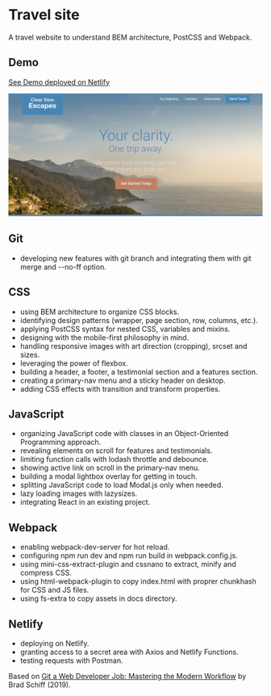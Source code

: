 # Travel site

A travel website to understand BEM architecture, PostCSS and Webpack.

## Demo

[See Demo deployed on Netlify](https://clear-view-escapes-demo.netlify.com)

![](screenshot.png)

## Git

- developing new features with git branch and integrating them with git merge and --no-ff option.

## CSS

- using BEM architecture to organize CSS blocks.
- identifying design patterns (wrapper, page section, row, columns, etc.).
- applying PostCSS syntax for nested CSS, variables and mixins.
- designing with the mobile-first philosophy in mind.
- handling responsive images with art direction (cropping), srcset and sizes.
- leveraging the power of flexbox.
- building a header, a footer, a testimonial section and a features section.
- creating a primary-nav menu and a sticky header on desktop.
- adding CSS effects with transition and transform properties.

## JavaScript

- organizing JavaScript code with classes in an Object-Oriented Programming approach.
- revealing elements on scroll for features and testimonials.
- limiting function calls with lodash throttle and debounce.
- showing active link on scroll in the primary-nav menu.
- building a modal lightbox overlay for getting in touch.
- splitting JavaScript code to load Modal.js only when needed.
- lazy loading images with lazysizes.
- integrating React in an existing project.

## Webpack

- enabling webpack-dev-server for hot reload.
- configuring npm run dev and npm run build in webpack.config.js.
- using mini-css-extract-plugin and cssnano to extract, minify and compress CSS.
- using html-webpack-plugin to copy index.html with proprer chunkhash for CSS and JS files.
- using fs-extra to copy assets in docs directory.

## Netlify

- deploying on Netlify.
- granting access to a secret area with Axios and Netlify Functions.
- testing requests with Postman.

Based on [Git a Web Developer Job: Mastering the Modern Workflow](https://www.udemy.com/course/git-a-web-developer-job-mastering-the-modern-workflow/) by Brad Schiff (2019).

